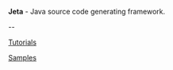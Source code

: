 **Jeta** - Java source code generating framework.

--

[Tutorials](http://jeta.brooth.org)

[Samples](https://github.com/brooth/jeta-samples)
